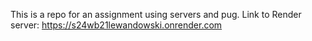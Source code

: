 This is a repo for an assignment using servers and pug.
Link to Render server: https://s24wb21lewandowski.onrender.com 
